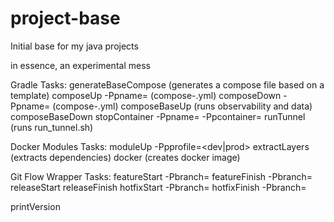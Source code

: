 # project-base
Initial base for my java projects

in essence, an experimental mess

Gradle Tasks:
generateBaseCompose (generates a compose file based on a template)
composeUp -Ppname=<dockerProjectName> (compose-<projectName>.yml)
composeDown -Ppname=<dockerProjectName> (compose-<projectName>.yml)
composeBaseUp (runs observability and data)
composeBaseDown
stopContainer -Ppname=<dockerProjectName> -Ppcontainer=<serviceName>
runTunnel (runs run_tunnel.sh)

Docker Modules Tasks:
moduleUp -Ppprofile=<dev|prod>
extractLayers (extracts dependencies)
docker (creates docker image)

Git Flow Wrapper Tasks:
featureStart -Pbranch=<name>
featureFinish -Pbranch=<name>
releaseStart
releaseFinish
hotfixStart -Pbranch=<name>
hotfixFinish -Pbranch=<name>

printVersion